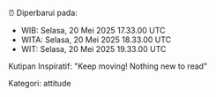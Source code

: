 ⏰ Diperbarui pada:
- WIB: Selasa, 20 Mei 2025 17.33.00 UTC
- WITA: Selasa, 20 Mei 2025 18.33.00 UTC
- WIT: Selasa, 20 Mei 2025 19.33.00 UTC

Kutipan Inspiratif:
"Keep moving! Nothing new to read"


Kategori: attitude

